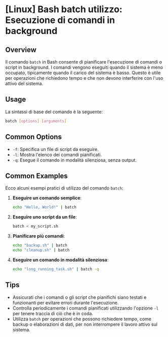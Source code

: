 # [Linux] Bash batch utilizzo: Esecuzione di comandi in background

## Overview
Il comando `batch` in Bash consente di pianificare l'esecuzione di comandi o script in background. I comandi vengono eseguiti quando il sistema è meno occupato, tipicamente quando il carico del sistema è basso. Questo è utile per operazioni che richiedono tempo e che non devono interferire con l'uso attivo del sistema.

## Usage
La sintassi di base del comando è la seguente:

```bash
batch [options] [arguments]
```

## Common Options
- `-f`: Specifica un file di script da eseguire.
- `-l`: Mostra l'elenco dei comandi pianificati.
- `-q`: Esegue il comando in modalità silenziosa, senza output.

## Common Examples

Ecco alcuni esempi pratici di utilizzo del comando `batch`:

1. **Eseguire un comando semplice**:
   ```bash
   echo "Hello, World!" | batch
   ```

2. **Eseguire uno script da un file**:
   ```bash
   batch < my_script.sh
   ```

3. **Pianificare più comandi**:
   ```bash
   echo "backup.sh" | batch
   echo "cleanup.sh" | batch
   ```

4. **Eseguire un comando in modalità silenziosa**:
   ```bash
   echo "long_running_task.sh" | batch -q
   ```

## Tips
- Assicurati che i comandi o gli script che pianifichi siano testati e funzionanti per evitare errori durante l'esecuzione.
- Controlla periodicamente i comandi pianificati utilizzando l'opzione `-l` per tenere traccia di ciò che è in coda.
- Utilizza `batch` per operazioni che possono richiedere tempo, come backup o elaborazioni di dati, per non interrompere il lavoro attivo sul sistema.